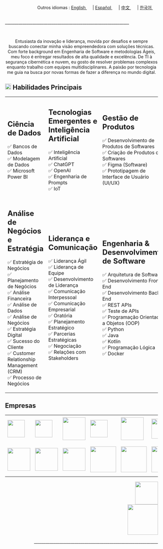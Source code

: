 <div align="right">
  Outros idiomas : <a href="https://github.com/LlynS2/LLYNS2" target="_blank">English <img src="https://github.com/user-attachments/assets/8e065c04-101a-4fd8-814c-b8e6778fca1a" width="15"></a> | <a href="https://github.com/LlynS2/LLYNS2/tree/Español" target="_blank">Español <img src="https://github.com/user-attachments/assets/0a4eb85c-cd21-43fc-bd98-7c1042f7b08e" width="17"></a> | <a href="https://github.com/LlynS2/LLYNS2/tree/中文" target="_blank">中文 <img src="https://github.com/user-attachments/assets/e3939437-846c-452f-b2a8-ec4dc394d7d9" width="17"></a> | <a href="https://github.com/LlynS2/LLYNS2/tree/한국어" target="_blank">한국어 <img src="https://github.com/user-attachments/assets/5f6886c4-4a79-49b7-b33c-053e1b7ba8c4" width="17"></a>
</div><br>

<p>________________________________________________________________</p><br>

<div>
  <p align="center" >Entusiasta da inovação e liderança, movida por desafios e sempre buscando conectar minha visão empreendedora com soluções técnicas. Com forte background em Engenharia de Software e metodologias Ágeis, meu foco é entregar resultados de alta 
     qualidade e excelência. 
     De TI à segurança cibernética e nuvem, eu gosto de resolver problemas complexos enquanto trabalho com equipes multidisciplinares. A paixão por tecnologia me guia na busca por novas formas de fazer a diferença no mundo digital.</p>
  <h2><img src="https://github.com/user-attachments/assets/16197bf7-21e8-4029-a37a-1a3c88a1c624" width="20"> Habilidades Principais</h2>  
<table>
    <tbody>
        <tr>
            <td><h2>Ciência de Dados</h2>
                <p>
                  ✅ Bancos de Dados<br>
                  ✅ Modelagem de Dados<br>
                  ✅ Microsoft Power BI
                </p>
            </td>
            <td><h2>Tecnologias Emergentes e Inteligência Artificial</h2>
                <p>
                  ✅ Inteligência Artificial<br>
                  ✅ ChatGPT<br>
                  ✅ OpenAI<br>
                  ✅ Engenharia de Prompts<br>
                  ✅ IoT
                </p>
            </td>
            <td><h2>Gestão de Produtos</h2>
                <p>
                  ✅ Desenvolvimento de Produtos de Softwares<br>
                  ✅ Criação de Produtos de Softwares<br>
                  ✅ Figma (Software)<br>
                  ✅ Prototipagem de Interface de Usuário (UI/UX)
                </p>
            </td>
            <td><h2>Gestão de Projetos</h2>
                <p>
                  ✅ Estimativa de Projetos<br>
                  ✅ Planejamento de Projetos<br>
                  ✅ Gestão de Projetos de Software<br>
                  ✅ Entrega de Projetos<br>
                  ✅ Coordenação de Múltiplos Projetos
                </p>
            </td>
        </tr>
        <tr>
          <td><h2>Análise de Negócios e Estratégia</h2>
                <p>
                  ✅ Estratégia de Negócios<br>
                  ✅ Planejamento de Negócios<br>
                  ✅ Análise Financeira<br>
                  ✅ Análise de Dados<br>
                  ✅ Análise de Negócios<br>
                  ✅ Estratégia Digital<br>
                  ✅ Sucesso do Cliente<br>
                  ✅ Customer Relationship Management (CRM)<br>
                  ✅ Processo de Negócios
                </p>
            </td>
            <td><h2>Liderança e Comunicação</h2>
                <p>
                  ✅ Liderança Ágil<br>
                  ✅ Liderança de Equipe<br>
                  ✅ Desenvolvimento de Liderança<br>
                  ✅ Comunicação Interpessoal<br>
                  ✅ Comunicação Empresarial<br>
                  ✅ Oratória<br>
                  ✅ Planejamento Estratégico<br>
                  ✅ Parcerias Estratégicas<br>
                  ✅ Negociação<br>
                  ✅ Relações com Stakeholders
                </p>
            </td>
            <td><h2>Engenharia & Desenvolvimento de Software</h2>
                <p>
                  ✅ Arquitetura de Software<br>
                  ✅ Desenvolvimento Front-End<br>
                  ✅ Desenvolvimento Back-End<br>
                  ✅ REST APIs<br>
                  ✅ Teste de APIs<br>
                  ✅ Programação Orientada a Objetos (OOP)<br>
                  ✅ Python<br>
                  ✅ Java<br>
                  ✅ Kotlin<br>
                  ✅ Programação Lógica<br>
                  ✅ Docker
                </p>
            </td>
            <td><h2>Infraestrutura e Governança</h2>
                <p>
                  ✅ Governança de TI<br>
                  ✅ Governança Corporativa<br>
                  ✅ Redes de Computadores<br>
                  ✅ Google Cloud Platform (GCP)<br>
                  ✅ Amazon Web Services (AWS)<br>
                  ✅ IBM Watson<br>
                  ✅ Azure DevOps Server<br>
                  ✅ Notion Productivity Software (Notion)<br>
                  ✅ Microsoft Power BI<br>
                  ✅ Implantação de Sistemas<br>
                  ✅ Monitoramento Ambiental<br>
                  ✅ Controle de Qualidade
                </p>
            </td>
        </tr>
    </tbody>
 </table>
</div>
<div>
  <h2>Empresas</h2>
  <table>
    <tbody>
      <tr>
        <td><img src="https://github.com/user-attachments/assets/25d8d17c-e721-4885-a8b9-c41ed10bbacf" width="57"></td>
        <td><img src="https://github.com/user-attachments/assets/8f6553f2-6de7-4f5c-bd7c-a4e1ded3f6a7" width="57"></td>
        <td><img src="https://github.com/user-attachments/assets/371788ba-379a-464f-980e-3265221fcca8" width="75"></td>
        <td><img src="https://github.com/user-attachments/assets/ec8dcdc6-f30c-4276-a032-da2fb459908e" width="57"></td>
        <td><img src="https://github.com/user-attachments/assets/4d043c02-2fb4-4042-a2c4-41219c214373" width="75"></td>
        <td><img src="https://github.com/user-attachments/assets/96987f7c-8781-4664-a089-b25485e197f5" width="65"></td>
        <td><img src="https://github.com/user-attachments/assets/41616e29-7bff-4bae-8523-684ff3dd9ca1" width="65"></td>
        <td><img src="https://github.com/user-attachments/assets/df9c855f-95f3-4892-adb4-508dac3655e2" width="85"></td>
      </tr>
      <tr>
        <td><img src="https://github.com/user-attachments/assets/5841fa53-601e-46d4-b875-1efcf8652d08" width="75"></td>
        <td><img src="https://github.com/user-attachments/assets/c1e293ac-75d0-41d6-9143-d09715e89830" width="75"></td>
        <td><img src="https://github.com/user-attachments/assets/44f293f0-c32c-42e8-a3f2-a6f692ccc408" width="75"></td>
        <td><img src="https://github.com/user-attachments/assets/874b4429-14cf-414e-9a84-82b1a3e5740a" width="85"></td>
        <td><img src="https://github.com/user-attachments/assets/fd28537e-69e3-4a1a-8b56-e2658d3835bb" width="85"></td>
        <td><img src="https://github.com/user-attachments/assets/f0b68583-1b7d-44c6-bbc4-7f8aeda99b3b" width="85"></td>
        <td><img src="https://github.com/user-attachments/assets/612541d8-e2fb-4b0d-b132-c907ff819358" width="95"></td>
        <td><img src="https://github.com/user-attachments/assets/06ac6c2d-651a-4ed5-90aa-f4aecbee5a1d" width="105"></td>
      </tr>
    </tbody>
  </table>
</div>
<div align="right">
    <a href="https://www.linkedin.com/in/hevellyn-mc-frei-mba-079020219" target="_blank"><img src="https://github.com/user-attachments/assets/d9518f71-5305-45e2-b37e-b88b10870fd5" width="75"></a><br>
    <img src="https://github.com/user-attachments/assets/263ef797-0dff-4f87-85d4-879835c04883" width="100">
</div>


<p align="right">________________________________________________________________</p><br>
